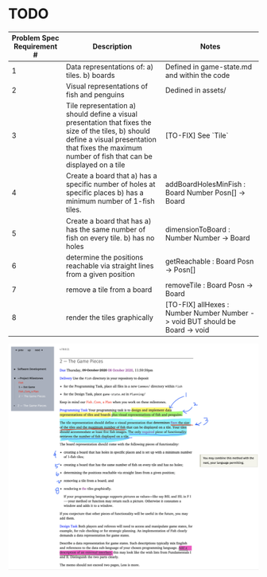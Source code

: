 # TODO

| Problem Spec Requirement \# | Description                                                                                                                                                                                                 | Notes                                                                             |
|-----------------------------|-------------------------------------------------------------------------------------------------------------------------------------------------------------------------------------------------------------|-----------------------------------------------------------------------------------|
| 1                           | Data representations of: a) tiles. b) boards                                                                                                                                                                    | Defined in game\-state\.md and within the code                                    |
| 2                           | Visual representations of fish and penguins                                                                                                                                                                 | Dedined in assets/                                                                |
| 3                           | Tile representation a\) should define a visual presentation that fixes the size of the tiles, b\) should define a visual presentation that fixes the maximum number of fish that can be displayed on a tile | \[TO\-FIX\] See \`Tile`                                                           |
| 4                           | Create a board that a\) has a specific number of holes at specific places b\) has a minimum number of 1\-fish tiles\.                                                                                       | addBoardHolesMinFish : Board Number Posn\[\] \-> Board                            |
| 5                           | Create a board that has a\) has the same number of fish on every tile\. b\) has no holes                                                                                                                    | dimensionToBoard : Number Number \-> Board                                        |
| 6                           | determine the positions reachable via straight lines from a given position                                                                                                                                  | getReachable : Board Posn \-> Posn\[\]                                            |
| 7                           | remove a tile from a board                                                                                                                                                                                  | removeTile : Board Posn \-> Board                                                 |
| 8                           | render the tiles graphically                                                                                                                                                                                | \[TO\-FIX\] allHexes : Number Number Number \-> void BUT should be Board \-> void |




![](assignment-annotation.png)
